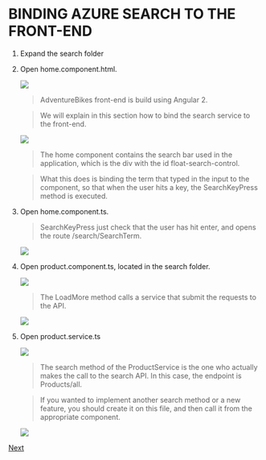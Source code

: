 # BINDING AZURE SEARCH TO THE FRONT-END

1.	Expand the search folder

1.	Open home.component.html.	

	![](img/image11.jpg)

	> AdventureBikes front-end is build using Angular 2.

	> We will explain in this section how to bind the search service to the front-end.
 	
	![](img/image12.jpg)

  	> The home component contains the search bar used in the application, which is the div with the id float-search-control.

	> What this does is binding the term that typed in the input to the component, so that when the user hits a key, the SearchKeyPress method is executed.

1.	Open home.component.ts.	

	> SearchKeyPress just check that the user has hit enter, and opens the route /search/SearchTerm.

	![](img/image13.jpg)

1.	Open product.component.ts, located in the search folder.	

	![](img/image14.jpg)

	> The LoadMore method calls a service that submit the requests to the API.

	![](img/image15.jpg) 

1.	Open product.service.ts

	![](img/image16.jpg)	

 	> The search method of the ProductService is the one who actually makes the call to the search API. In this case, the endpoint is Products/all.

	> If you wanted to implement another search method or a new feature, you should create it on this file, and then call it from the appropriate component.

	![](img/image17.jpg)

<a href="3.GetStartedWithSearch.md">Next</a>
 
